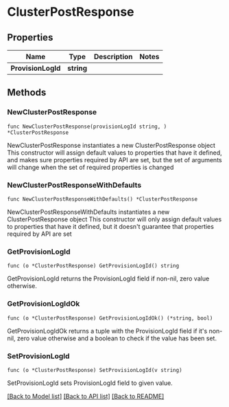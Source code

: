 # ClusterPostResponse

## Properties

Name | Type | Description | Notes
------------ | ------------- | ------------- | -------------
**ProvisionLogId** | **string** |  | 

## Methods

### NewClusterPostResponse

`func NewClusterPostResponse(provisionLogId string, ) *ClusterPostResponse`

NewClusterPostResponse instantiates a new ClusterPostResponse object
This constructor will assign default values to properties that have it defined,
and makes sure properties required by API are set, but the set of arguments
will change when the set of required properties is changed

### NewClusterPostResponseWithDefaults

`func NewClusterPostResponseWithDefaults() *ClusterPostResponse`

NewClusterPostResponseWithDefaults instantiates a new ClusterPostResponse object
This constructor will only assign default values to properties that have it defined,
but it doesn't guarantee that properties required by API are set

### GetProvisionLogId

`func (o *ClusterPostResponse) GetProvisionLogId() string`

GetProvisionLogId returns the ProvisionLogId field if non-nil, zero value otherwise.

### GetProvisionLogIdOk

`func (o *ClusterPostResponse) GetProvisionLogIdOk() (*string, bool)`

GetProvisionLogIdOk returns a tuple with the ProvisionLogId field if it's non-nil, zero value otherwise
and a boolean to check if the value has been set.

### SetProvisionLogId

`func (o *ClusterPostResponse) SetProvisionLogId(v string)`

SetProvisionLogId sets ProvisionLogId field to given value.



[[Back to Model list]](../README.md#documentation-for-models) [[Back to API list]](../README.md#documentation-for-api-endpoints) [[Back to README]](../README.md)


